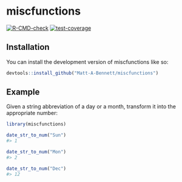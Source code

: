 # miscfunctions

<!-- badges: start -->
[![R-CMD-check](https://github.com/Matt-A-Bennett/miscfunctions/actions/workflows/R-CMD-check.yaml/badge.svg)](https://github.com/Matt-A-Bennett/miscfunctions/actions/workflows/R-CMD-check.yaml)
[![test-coverage](https://github.com/Matt-A-Bennett/miscfunctions/actions/workflows/test-coverage.yaml/badge.svg)](https://github.com/Matt-A-Bennett/miscfunctions/actions/workflows/test-coverage.yaml)
<!-- badges: end -->

## Installation

You can install the development version of miscfunctions like so:

``` r
devtools::install_github("Matt-A-Bennett/miscfunctions")
```

## Example

Given a string abbreviation of a day or a month, transform it into the
appropriate number:

``` r
library(miscfunctions)

date_str_to_num("Sun")
#> 1

date_str_to_num("Mon")
#> 2

date_str_to_num("Dec")
#> 12
```

